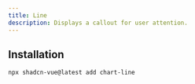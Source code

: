 ```yaml
---
title: Line
description: Displays a callout for user attention.
---
```



<ComponentPreview name="LineChartDemo"  /> 

## Installation

 
```bash
npx shadcn-vue@latest add chart-line
```
  
 